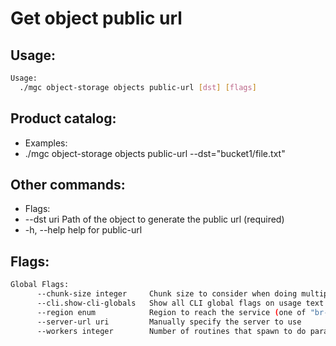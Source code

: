 # Get object public url

## Usage:
```bash
Usage:
  ./mgc object-storage objects public-url [dst] [flags]
```

## Product catalog:
- Examples:
- ./mgc object-storage objects public-url --dst="bucket1/file.txt"

## Other commands:
- Flags:
- --dst uri   Path of the object to generate the public url (required)
- -h, --help      help for public-url

## Flags:
```bash
Global Flags:
      --chunk-size integer     Chunk size to consider when doing multipart requests. Specified in Mb (range: 8 - 5120) (default 8)
      --cli.show-cli-globals   Show all CLI global flags on usage text
      --region enum            Region to reach the service (one of "br-mgl1", "br-ne1" or "br-se1") (default "br-ne1")
      --server-url uri         Manually specify the server to use
      --workers integer        Number of routines that spawn to do parallel operations within object_storage (min: 1) (default 5)
```

